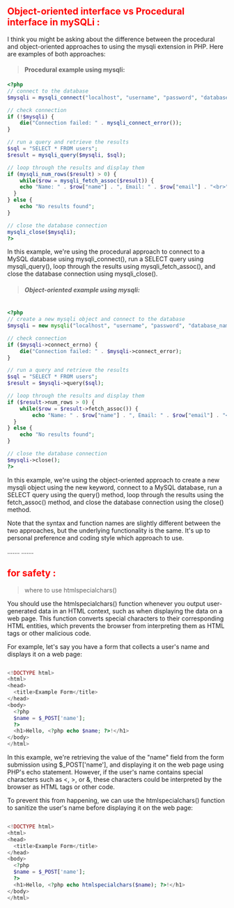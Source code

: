 
## <span style='color:red'> Object-oriented interface vs Procedural interface in mySQLi :


I think you might be asking about the difference between the procedural and object-oriented approaches to using the mysqli extension in PHP. Here are examples of both approaches:

> #### Procedural example using mysqli:

```php
<?php
// connect to the database
$mysqli = mysqli_connect("localhost", "username", "password", "database_name");

// check connection
if (!$mysqli) {
	die("Connection failed: " . mysqli_connect_error());
}

// run a query and retrieve the results
$sql = "SELECT * FROM users";
$result = mysqli_query($mysqli, $sql);

// loop through the results and display them
if (mysqli_num_rows($result) > 0) {
	while($row = mysqli_fetch_assoc($result)) {
    echo "Name: " . $row["name"] . ", Email: " . $row["email"] . "<br>";
  }
} else {
	echo "No results found";
}

// close the database connection
mysqli_close($mysqli);
?>
```

In this example, we're using the procedural approach to connect to a MySQL database using mysqli_connect(), run a SELECT query using mysqli_query(), loop through the results using mysqli_fetch_assoc(), and close the database connection using mysqli_close().

> ##### Object-oriented example using mysqli:


```php

<?php
// create a new mysqli object and connect to the database
$mysqli = new mysqli("localhost", "username", "password", "database_name");

// check connection
if ($mysqli->connect_errno) {
	die("Connection failed: " . $mysqli->connect_error);
}

// run a query and retrieve the results
$sql = "SELECT * FROM users";
$result = $mysqli->query($sql);

// loop through the results and display them
if ($result->num_rows > 0) {
	while($row = $result->fetch_assoc()) {
		echo "Name: " . $row["name"] . ", Email: " . $row["email"] . "<br>";
  }
} else {
	echo "No results found";
}

// close the database connection
$mysqli->close();
?>
```

In this example, we're using the object-oriented approach to create a new mysqli object using the new keyword, connect to a MySQL database, run a SELECT query using the query() method, loop through the results using the fetch_assoc() method, and close the database connection using the close() method.

Note that the syntax and function names are slightly different between the two approaches, but the underlying functionality is the same. It's up to personal preference and coding style which approach to use.
	
.......
.......


## <span style='color:red'> for safety :

> where to use htmlspecialchars()

You should use the htmlspecialchars() function whenever you output user-generated data in an HTML context, such as when displaying the data on a web page. This function converts special characters to their corresponding HTML entities, which prevents the browser from interpreting them as HTML tags or other malicious code.

For example, let's say you have a form that collects a user's name and displays it on a web page:

```php

<!DOCTYPE html>
<html>
<head>
  <title>Example Form</title>
</head>
<body>
  <?php
  $name = $_POST['name'];
  ?>
  <h1>Hello, <?php echo $name; ?>!</h1>
</body>
</html>
```

In this example, we're retrieving the value of the "name" field from the form submission using $_POST['name'], and displaying it on the web page using PHP's echo statement. However, if the user's name contains special characters such as <, >, or &, these characters could be interpreted by the browser as HTML tags or other code.

To prevent this from happening, we can use the htmlspecialchars() function to sanitize the user's name before displaying it on the web page:

```php

<!DOCTYPE html>
<html>
<head>
  <title>Example Form</title>
</head>
<body>
  <?php
  $name = $_POST['name'];
  ?>
  <h1>Hello, <?php echo htmlspecialchars($name); ?>!</h1>
</body>
</html>
```